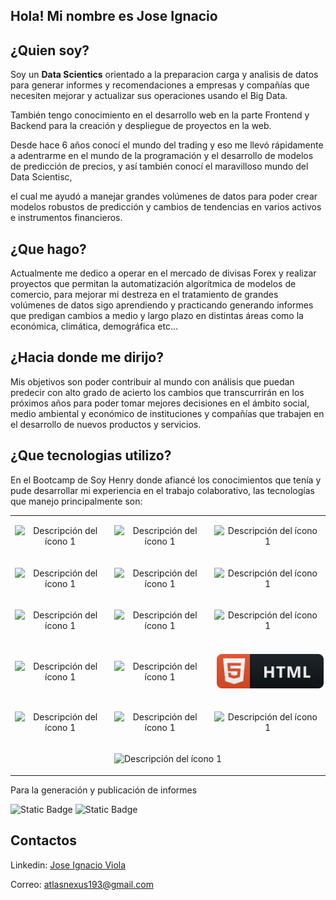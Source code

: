 ## Hola! Mi nombre es Jose Ignacio

## ¿Quien soy?

Soy un **Data Scientics** orientado a la preparacion carga y analisis de datos para generar informes y recomendaciones a empresas y compañías que necesiten mejorar y actualizar sus operaciones usando el Big Data.

También tengo conocimiento en el desarrollo web en la parte Frontend y Backend para la creación y despliegue de proyectos en la web.

Desde hace 6 años conocí el mundo del trading y eso me llevó rápidamente a adentrarme en el mundo de la programación y el desarrollo de modelos de predicción de precios, y así también conocí el maravilloso mundo del Data Scientisc,

el cual me ayudó a manejar grandes volúmenes de datos para poder crear modelos robustos de predicción y cambios de tendencias en varios activos e instrumentos financieros.

## ¿Que hago?

Actualmente me dedico a operar en el mercado de divisas Forex y realizar proyectos que permitan la automatización algorítmica de modelos de comercio, para mejorar mi destreza en el tratamiento de grandes volúmenes de datos sigo aprendiendo y practicando generando informes que predigan cambios a medio y largo plazo en distintas áreas como la económica, climática, demográfica etc...

## ¿Hacia donde me dirijo?

Mis objetivos son poder contribuir al mundo con análisis que puedan predecir con alto grado de acierto los cambios que transcurrirán en los próximos años para poder tomar mejores decisiones en el ámbito social, medio ambiental y económico de instituciones y compañías que trabajen en el desarrollo de nuevos productos y servicios.

## ¿Que tecnologias utilizo?

En el Bootcamp de Soy Henry donde afiancé los conocimientos que tenía y pude desarrollar mi experiencia en el trabajo colaborativo, las tecnologías que manejo principalmente son:

<table align="center">
  <tr>
    <td>
      <p align="center">
        <img src="https://skillicons.dev/icons?i=py" alt="Descripción del ícono 1">
      </p>
    </td>
    <td>
      <p align="center">
        <img src="https://skillicons.dev/icons?i=java" alt="Descripción del ícono 1">
      </p>
    </td>
    <td>
      <p align="center">
        <img src="https://skillicons.dev/icons?i=pytorch" alt="Descripción del ícono 1">
      </p>
    </td>
  </tr>
  <tr>
    <td>
      <p align="center">
        <img src="https://skillicons.dev/icons?i=vscode" alt="Descripción del ícono 1">
      </p>
    </td>
    <td>
      <p align="center">
        <img src="https://skillicons.dev/icons?i=powershell" alt="Descripción del ícono 1">
      </p>
    </td>
    <td>
      <p align="center">
        <img src="https://skillicons.dev/icons?i=mysql" alt="Descripción del ícono 1">
      </p>
    </td>
  </tr>
  <tr>
    <td>
      <p align="center">
        <img src="https://skillicons.dev/icons?i=postgres" alt="Descripción del ícono 1">
      </p>
    </td>
    <td>
      <p align="center">
        <img src="https://skillicons.dev/icons?i=js" alt="Descripción del ícono 1">
      </p>
    </td>
    <td>
      <p align="center">
        <img src="https://skillicons.dev/icons?i=github" alt="Descripción del ícono 1">
      </p>
    </td>
  </tr>
  <tr>
    <td>
      <p align="center">
        <img src="https://skillicons.dev/icons?i=docker" alt="Descripción del ícono 1">
      </p>
    </td>
    <td>
      <p align="center">
        <img src="https://skillicons.dev/icons?i=css" alt="Descripción del ícono 1">
      </p>
    </td>
    <td>
      <p align="center">
        <img src="https://raw.githubusercontent.com/8bithemant/8bithemant/master/svg/dev/languages/html.svg" alt="HTML" style="vertical-align:top; margin:4px">
      </p>
    </td>
  </tr>
  <tr>
    <td>
      <p align="center">
        <img src="https://skillicons.dev/icons?i=django" alt="Descripción del ícono 1">
      </p>
    </td>
    <td>
      <p align="center">
        <img src="https://skillicons.dev/icons?i=gcp" alt="Descripción del ícono 1">
      </p>
    </td>
    <td>
      <p align="center">
        <img src="https://skillicons.dev/icons?i=git" alt="Descripción del ícono 1">
      </p>
    </td>
  </tr>
  <tr>
    <td colspan="3">
      <p align="center">
        <img src="https://skillicons.dev/icons?i=aws" alt="Descripción del ícono 1">
      </p>
    </td>
  </tr>
</table>

Para la generación y publicación de informes

![Static Badge](https://img.shields.io/badge/PowerBI-gray?style=flat&logo=powerbi)
![Static Badge](https://img.shields.io/badge/-Jupyter_Notebook-gray?style=flat&logo=jupyter)
## Contactos

Linkedin: [Jose Ignacio Viola](https://www.linkedin.com/in/jose-ignacio-viola-878943265/%29)

Correo: atlasnexus193@gmail.com


<!--
**CodeWizard-bip/CodeWizard-bip** is a ✨ _special_ ✨ repository because its `README.md` (this file) appears on your GitHub profile.

Here are some ideas to get you started:

- 🔭 I’m currently working on ...
- 🌱 I’m currently learning ...
- 👯 I’m looking to collaborate on ...
- 🤔 I’m looking for help with ...
- 💬 Ask me about ...
- 📫 How to reach me: ...
- 😄 Pronouns: ...
- ⚡ Fun fact: ...
-->

